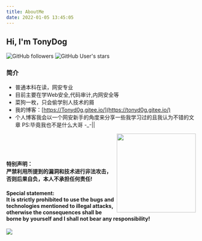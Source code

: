 ```yaml
---
title: AboutMe
date: 2022-01-05 13:45:05
---
```

<h2> Hi, I'm TonyDog </h2>

![GitHub followers](https://img.shields.io/github/followers/TonyD0g?style=social)   ![GitHub User's stars](https://img.shields.io/github/stars/TonyD0g?style=social)
### 简介
- 普通本科在读，网安专业
- 目前主要在学Web安全,代码审计,内网安全等
- 菜狗一枚，只会偷学别人技术的屑
- 我的博客：[https://Tonyd0g.gitee.io/](https://tonyd0g.gitee.io/)
- 个人博客我会以一个网安新手的角度来分享一些我学习过的且我认为不错的文章
PS:毕竟我也不是什么大哥 -_-||

<img src='https://s4.ax1x.com/2022/02/19/HqcbB8.jpg' align='right' style=' width:210px;height:210 px'/>
<br>
<br></br>
<h4>特别声明：<br>严禁利用所提到的漏洞和技术进行非法攻击，否则后果自负，本人不承担任何责任!</h4>

<h4>Special statement:<br>It is strictly prohibited to use the bugs and technologies mentioned to illegal attacks, otherwise the consequences shall be borne by yourself and I shall not bear any responsibility!</h4>


![](https://raw.githubusercontent.com/jeam-xyz/image/main/202201040049202.png)



